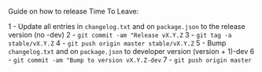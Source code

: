 Guide on how to release Time To Leave:

1 - Update all entries in `changelog.txt` and on `package.json` to the release version (no -dev)
2 - `git commit -am "Release vX.Y.Z`
3 - `git tag -a stable/vX.Y.Z`
4 - `git push origin master stable/vX.Y.Z`
5 - Bump `changelog.txt` and on `package.json` to developer version (version + 1)-dev
6 - `git commit -am "Bump to version vX.Y.Z-dev`
7 - `git push origin master`